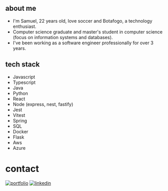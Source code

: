 ## about me

- I'm Samuel, 22 years old, love soccer and Botafogo, a technology enthusiast.
- Computer science graduate and master's student in computer science (focus on information systems and databases). 
- I've been working as a software engineer professionally for over 3 years.

## tech stack

- Javascript
- Typescript
- Java
- Python
- React
- Node (express, nest, fastify)
- Jest
- Vitest
- Spring
- SQL
- Docker
- Flask
- Aws
- Azure

# contact 

[![portfolio](https://img.shields.io/badge/my_portfolio-000?style=for-the-badge&logo=ko-fi&logoColor=white)](https://samuelfsd.github.io/sm-portfolio/)
[![linkedin](https://img.shields.io/badge/linkedin-0A66C2?style=for-the-badge&logo=linkedin&logoColor=white)](https://www.linkedin.com/in/samuelfsd/)

